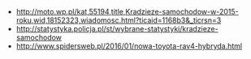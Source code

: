 - http://moto.wp.pl/kat,55194,title,Kradzieze-samochodow-w-2015-roku,wid,18152323,wiadomosc.html?ticaid=1168b3&_ticrsn=3
- http://statystyka.policja.pl/st/wybrane-statystyki/kradzieze-samochodow
- http://www.spidersweb.pl/2016/01/nowa-toyota-rav4-hybryda.html

